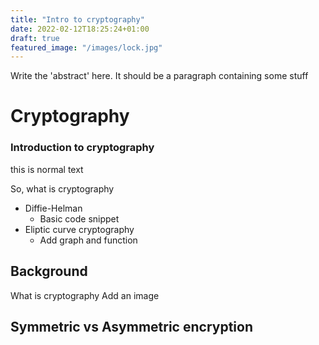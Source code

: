 ```yaml
---
title: "Intro to cryptography"
date: 2022-02-12T18:25:24+01:00
draft: true
featured_image: "/images/lock.jpg"
---
```

Write the 'abstract' here. It should be a paragraph containing some stuff
# Cryptography
### Introduction to cryptography
this is normal text

So, what is cryptography
- Diffie-Helman
  - Basic code snippet
- Eliptic curve cryptography
  - Add graph and function

## Background
What is cryptography
Add an image

## Symmetric vs Asymmetric encryption

## 

